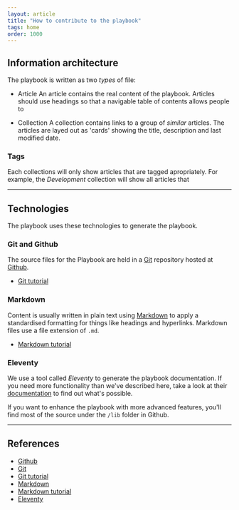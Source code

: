 ```yaml
---
layout: article
title: "How to contribute to the playbook"
tags: home
order: 1000
---
```


## Information architecture

The playbook is written as two _types_ of file:

* Article
  An article contains the real content of the playbook. Articles should use headings so that a navigable table of contents allows people to

* Collection
  A collection contains links to a group of _similar_ articles. The articles are layed out as 'cards' showing the title, description and last modified date.

### Tags

Each collections will only show articles that are tagged apropriately. For example, the _Development_ collection will show all articles that




---

## Technologies

The playbook uses these technologies to generate the playbook.

### Git and Github

The source files for the Playbook are held in a [Git][git] repository hosted at [Github][github_nhsbsa_digital_playbook].

* [Git tutorial][git_tutorial]

### Markdown

Content is usually written in plain text using [Markdown][commonmark] to apply a standardised formatting for things like headings and hyperlinks. Markdown files use a file extension of `.md`.

* [Markdown tutorial][commonmark_tutorial]


### Eleventy

We use a tool called _Eleventy_ to generate the playbook documentation. If you need more functionality than we've described here, take a look at their [documentation][11ty] to find out what's possible.

If you want to enhance the playbook with more advanced features, you'll find most of the source under the `/lib` folder in Github.

---

## References

* [Github][github_nhsbsa_digital_playbook]
* [Git][git]
* [Git tutorial][git_tutorial]
* [Markdown][commonmark]
* [Markdown tutorial][commonmark_tutorial]
* [Eleventy][11ty]

[github_nhsbsa_digital_playbook]: <https://github.com/nhsbsa/nhsbsa-digital-playbook>
[Git]: <https://git-scm.com/>
[git_tutorial]: <>
[commonmark]: <https://spec.commonmark.org/0.30/>
[commonmark_tutorial]: <https://commonmark.org/help/tutorial/>
[11ty]: <https://www.11ty.dev/docs/>
